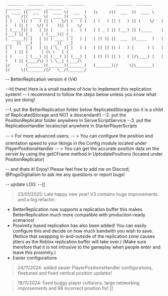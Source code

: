 ```
 _______  _______  _______  _______              _______  _______              _______  _______  _______ 
(  ____ )(  ___  )(  ____ \(  ___  )   |\     /|(  ___  )(  ____ \   |\     /|(  ____ \(  ____ )(  ____ \
| (    )|| (   ) || (    \/| (   ) |   | )   ( || (   ) || (    \/   | )   ( || (    \/| (    )|| (    \/
| (____)|| |   | || |      | |   | |   | | _ | || (___) || (_____    | (___) || (__    | (____)|| (__    
|  _____)| |   | || | ____ | |   | |   | |( )| ||  ___  |(_____  )   |  ___  ||  __)   |     __)|  __)   
| (      | |   | || | \_  )| |   | |   | || || || (   ) |      ) |   | (   ) || (      | (\ (   | (      
| )      | (___) || (___) || (___) |   | () () || )   ( |/\____) |   | )   ( || (____/\| ) \ \__| (____/\
|/       (_______)(_______)(_______)   (_______)|/     \|\_______)   |/     \|(_______/|/   \__/(_______/
```                                                                                                    
-- BetterReplication version 4 (V4)

--Hi there! Here is a small readme of how to implement this replication system!
-- I recommend to follow the steps below unless you know what you are doing!

--1. put the BetterReplication folder below ReplicatedStorage (so it is a child of ReplicatedStorage and NOT a descendant!)
--2. put the PositionReplicator folder anywhere in ServerScriptService
--3. put the ReplicationHandler localscript anywhere in StarterPlayerScripts


-- ⭐ For more advanced users; 
-- > You can configure the position and orientation speed to your likings in the Config module located under PlayerPositionsHandler 
-- > You can get the accurate position data on the server by using the getCFrame method in UptodatePositions (located under PositionReplicator)

-- and thats it! Enjoy! Please feel free to add me on Discord; @PogoDigitalism to ask me any questions or report bugs!

-- update LOG:
--[[ 
> 23/01/2025: Late happy new year! V3 contains huge improvements and a big refactor. 
- BetterReplication now supports a replication buffer this makes BetterReplication much more compatible with production-ready scenarios!
- Proximity based replication has also been added! You can easily configure this and decide on how much bandwith you wish to save.
(Notice that swapping in-and-outside of the replication zone causes jitters as the Roblox replication buffer will take over.)
(Make sure therefore that it is not intrusive to the gameplay when people enter and leave this proximity.)
- Easier configurations

> 24/11/2024: added easier PlayerPositionsHandler configurations, finetuned and fixed vertical position updates!

> 18/11/2024: fixed buggy player collisions, large networking improvements and R6 incorrect position fix!
]]
